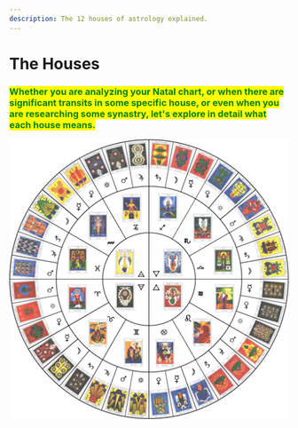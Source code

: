 ```yaml
---
description: The 12 houses of astrology explained.
---
```


# The Houses

### <mark style="color:green;">Whether you are analyzing your Natal chart, or when there are significant transits in some specific house, or even when you are researching some synastry, let's explore in detail what each house means.</mark> 

![The many journeys for a Hero.](../.gitbook/assets/87576616d0025721920ea4f458c7afa9.png)

&#x20;


